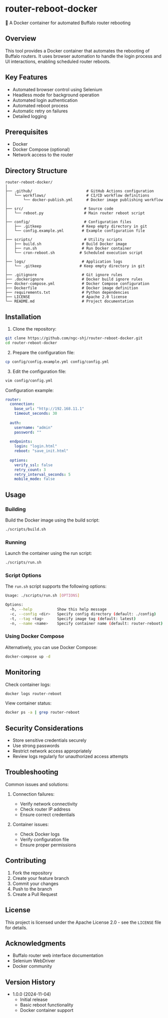 # router-reboot-docker

🔄 A Docker container for automated Buffalo router rebooting

## Overview

This tool provides a Docker container that automates the rebooting of Buffalo routers. It uses browser automation to handle the login process and UI interactions, enabling scheduled router reboots.

## Key Features

- Automated browser control using Selenium
- Headless mode for background operation
- Automated login authentication
- Automated reboot process
- Automatic retry on failures
- Detailed logging

## Prerequisites

- Docker
- Docker Compose (optional)
- Network access to the router

## Directory Structure

```
router-reboot-docker/
│
├── .github/                        # GitHub Actions configuration
│   └── workflows/                  # CI/CD workflow definitions
│       └── docker-publish.yml      # Docker image publishing workflow
│
├── src/                           # Source code
│   └── reboot.py                  # Main router reboot script
│
├── config/                        # Configuration files
│   ├── .gitkeep                  # Keep empty directory in git
│   └── config.example.yml        # Example configuration file
│
├── scripts/                       # Utility scripts
│   ├── build.sh                  # Build Docker image
│   ├── run.sh                    # Run Docker container
│   └── cron-reboot.sh           # Scheduled execution script
│
├── logs/                         # Application logs
│   └── .gitkeep                 # Keep empty directory in git
│
├── .gitignore                    # Git ignore rules
├── .dockerignore                 # Docker build ignore rules
├── docker-compose.yml            # Docker Compose configuration
├── Dockerfile                    # Docker image definition
├── requirements.txt              # Python dependencies
├── LICENSE                       # Apache 2.0 license
└── README.md                     # Project documentation
```

## Installation

1. Clone the repository:
```bash
git clone https://github.com/ngc-shj/router-reboot-docker.git
cd router-reboot-docker
```

2. Prepare the configuration file:
```bash
cp config/config.example.yml config/config.yml
```

3. Edit the configuration file:
```bash
vim config/config.yml
```

Configuration example:
```yaml
router:
  connection:
    base_url: "http://192.168.11.1"
    timeout_seconds: 30
  
  auth:
    username: "admin"
    password: ""
    
  endpoints:
    login: "login.html"
    reboot: "save_init.html"
  
  options:
    verify_ssl: false
    retry_count: 3
    retry_interval_seconds: 5
    mobile_mode: false
```

## Usage

### Building

Build the Docker image using the build script:

```bash
./scripts/build.sh
```

### Running

Launch the container using the run script:

```bash
./scripts/run.sh
```

### Script Options

The `run.sh` script supports the following options:

```bash
Usage: ./scripts/run.sh [OPTIONS]

Options:
  -h, --help           Show this help message
  -c, --config <dir>   Specify config directory (default: ./config)
  -t, --tag <tag>      Specify image tag (default: latest)
  -n, --name <name>    Specify container name (default: router-reboot)
```

### Using Docker Compose

Alternatively, you can use Docker Compose:

```bash
docker-compose up -d
```

## Monitoring

Check container logs:
```bash
docker logs router-reboot
```

View container status:
```bash
docker ps -a | grep router-reboot
```

## Security Considerations

- Store sensitive credentials securely
- Use strong passwords
- Restrict network access appropriately
- Review logs regularly for unauthorized access attempts

## Troubleshooting

Common issues and solutions:

1. Connection failures:
   - Verify network connectivity
   - Check router IP address
   - Ensure correct credentials

2. Container issues:
   - Check Docker logs
   - Verify configuration file
   - Ensure proper permissions

## Contributing

1. Fork the repository
2. Create your feature branch
3. Commit your changes
4. Push to the branch
5. Create a Pull Request

## License

This project is licensed under the Apache License 2.0 - see the `LICENSE` file for details.

## Acknowledgments

- Buffalo router web interface documentation
- Selenium WebDriver
- Docker community

## Version History

- 1.0.0 (2024-11-04)
  - Initial release
  - Basic reboot functionality
  - Docker container support

